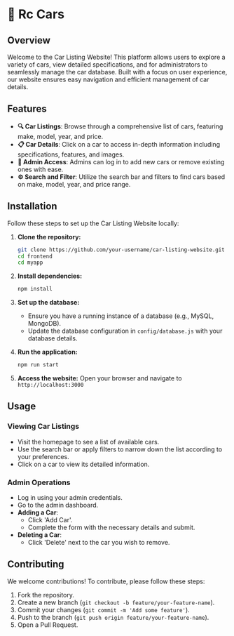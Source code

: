 

# 🚗 Rc Cars

## Overview
Welcome to the Car Listing Website! This platform allows users to explore a variety of cars, view detailed specifications, and for administrators to seamlessly manage the car database. Built with a focus on user experience, our website ensures easy navigation and efficient management of car details.

## Features
- **🔍 Car Listings**: Browse through a comprehensive list of cars, featuring make, model, year, and price.
- **📋 Car Details**: Click on a car to access in-depth information including specifications, features, and images.
- **🔐 Admin Access**: Admins can log in to add new cars or remove existing ones with ease.
- **⚙️ Search and Filter**: Utilize the search bar and filters to find cars based on make, model, year, and price range.

## Installation
Follow these steps to set up the Car Listing Website locally:

1. **Clone the repository:**
    ```bash
    git clone https://github.com/your-username/car-listing-website.git
    cd frontend
    cd myapp
    ```

2. **Install dependencies:**
    ```bash
    npm install
    ```

3. **Set up the database:**
    - Ensure you have a running instance of a database (e.g., MySQL, MongoDB).
    - Update the database configuration in `config/database.js` with your database details.

4. **Run the application:**
    ```bash
    npm run start
    ```

5. **Access the website:**
    Open your browser and navigate to `http://localhost:3000`

## Usage
### Viewing Car Listings
- Visit the homepage to see a list of available cars.
- Use the search bar or apply filters to narrow down the list according to your preferences.
- Click on a car to view its detailed information.

### Admin Operations
- Log in using your admin credentials.
- Go to the admin dashboard.
- **Adding a Car**:
    - Click 'Add Car'.
    - Complete the form with the necessary details and submit.
- **Deleting a Car**:
    - Click 'Delete' next to the car you wish to remove.

## Contributing
We welcome contributions! To contribute, please follow these steps:
1. Fork the repository.
2. Create a new branch (`git checkout -b feature/your-feature-name`).
3. Commit your changes (`git commit -m 'Add some feature'`).
4. Push to the branch (`git push origin feature/your-feature-name`).
5. Open a Pull Request.

